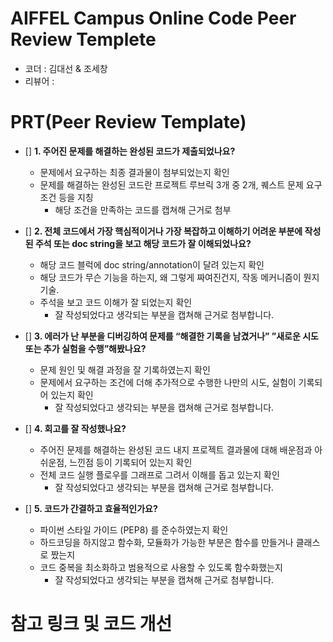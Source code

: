 # AIFFEL Campus Online Code Peer Review Templete
- 코더 : 김대선 & 조세창
- 리뷰어 : 


# PRT(Peer Review Template)
- []  **1. 주어진 문제를 해결하는 완성된 코드가 제출되었나요?**
    - 문제에서 요구하는 최종 결과물이 첨부되었는지 확인
    - 문제를 해결하는 완성된 코드란 프로젝트 루브릭 3개 중 2개, 
    퀘스트 문제 요구조건 등을 지칭
        - 해당 조건을 만족하는 코드를 캡쳐해 근거로 첨부
    
- []  **2. 전체 코드에서 가장 핵심적이거나 가장 복잡하고 이해하기 어려운 부분에 작성된 
주석 또는 doc string을 보고 해당 코드가 잘 이해되었나요?**
    - 해당 코드 블럭에 doc string/annotation이 달려 있는지 확인
    - 해당 코드가 무슨 기능을 하는지, 왜 그렇게 짜여진건지, 작동 메커니즘이 뭔지 기술.
    - 주석을 보고 코드 이해가 잘 되었는지 확인
        - 잘 작성되었다고 생각되는 부분을 캡쳐해 근거로 첨부합니다.
        
- []  **3. 에러가 난 부분을 디버깅하여 문제를 “해결한 기록을 남겼거나” 
”새로운 시도 또는 추가 실험을 수행”해봤나요?**
    - 문제 원인 및 해결 과정을 잘 기록하였는지 확인
    - 문제에서 요구하는 조건에 더해 추가적으로 수행한 나만의 시도, 
    실험이 기록되어 있는지 확인
        - 잘 작성되었다고 생각되는 부분을 캡쳐해 근거로 첨부합니다.
        
- []  **4. 회고를 잘 작성했나요?**
    - 주어진 문제를 해결하는 완성된 코드 내지 프로젝트 결과물에 대해
    배운점과 아쉬운점, 느낀점 등이 기록되어 있는지 확인
    - 전체 코드 실행 플로우를 그래프로 그려서 이해를 돕고 있는지 확인
        - 잘 작성되었다고 생각되는 부분을 캡쳐해 근거로 첨부합니다.
        
- []  **5. 코드가 간결하고 효율적인가요?**
    - 파이썬 스타일 가이드 (PEP8) 를 준수하였는지 확인
    - 하드코딩을 하지않고 함수화, 모듈화가 가능한 부분은 함수를 만들거나 클래스로 짰는지
    - 코드 중복을 최소화하고 범용적으로 사용할 수 있도록 함수화했는지
        - 잘 작성되었다고 생각되는 부분을 캡쳐해 근거로 첨부합니다.


# 참고 링크 및 코드 개선

